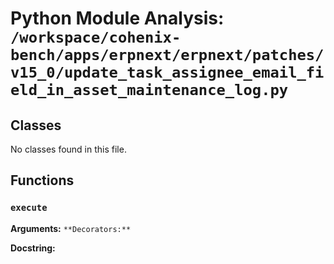 # Python Module Analysis: `/workspace/cohenix-bench/apps/erpnext/erpnext/patches/v15_0/update_task_assignee_email_field_in_asset_maintenance_log.py`

## Classes

No classes found in this file.


## Functions

### `execute`
**Arguments:** ``
**Decorators:** ``

**Docstring:**
```

```

